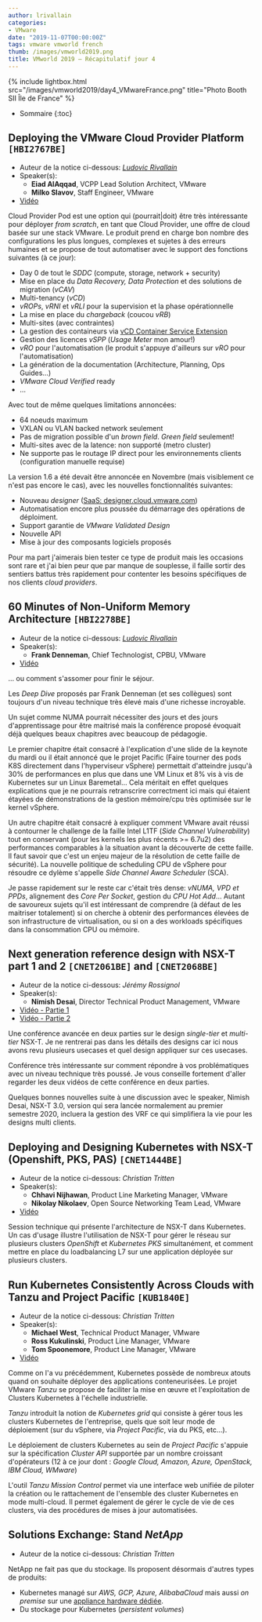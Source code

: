 ```yaml
---
author: lrivallain
categories:
- VMware
date: "2019-11-07T00:00:00Z"
tags: vmware vmworld french
thumb: /images/vmworld2019.png
title: VMworld 2019 – Récapitulatif jour 4
---
```


{% include lightbox.html src="/images/vmworld2019/day4_VMwareFrance.png" title="Photo Booth SII Île de France" %}

* Sommaire
{:toc}

## Deploying the VMware Cloud Provider Platform `[HBI2767BE]`

* Auteur de la notice ci-dessous: *[Ludovic Rivallain](/about/#lrivallain)*
* Speaker(s):
  * **Eiad AlAqqad**, VCPP Lead Solution Architect, VMware
  * **Milko Slavov**, Staff Engineer, VMware
* [Vidéo](https://videos.vmworld.com/global/2019/videoplayer/29354)

Cloud Provider Pod est une option qui (pourrait\|doit) être très intéressante pour déployer *from scratch*, en tant que Cloud Provider, une offre de cloud basée sur une stack VMware. Le produit prend en charge bon nombre des configurations les plus longues, complexes et sujetes à des erreurs humaines et se propose de tout automatiser avec le support des fonctions suivantes (à ce jour):

* Day 0 de tout le *SDDC* (compute, storage, network + security)
* Mise en place du *Data Recovery, Data Protection* et des solutions de migration (*vCAV*)
* Multi-tenancy (*vCD*)
* *vROPs*, *vRNI* et *vRLI* pour la supervision et la phase opérationnelle
* La mise en place du *chargeback* (coucou *vRB*)
* Multi-sites (avec contraintes)
* La gestion des containeurs via [vCD Container Service Extension](https://vmware.github.io/container-service-extension)
* Gestion des licences *vSPP* (*Usage Meter* mon amour!)
* *vRO* pour l'automatisation (le produit s'appuye d'ailleurs sur *vRO* pour l'automatisation)
* La génération de la documentation (Architecture, Planning, Ops Guides…)
* *VMware Cloud Verified* ready
* …

Avec tout de même quelques limitations annoncées:

* 64 noeuds maximum
* VXLAN ou VLAN backed network seulement
* Pas de migration possible d'un *brown field*. *Green field* seulement!
* Multi-sites avec de la latence: non supporté (metro cluster)
* Ne supporte pas le routage IP direct pour les environnements clients (configuration manuelle requise)

La version 1.6 a été devait être annoncée en Novembre (mais visiblement ce n'est pas encore le cas), avec les nouvelles fonctionnalités suivantes:

* Nouveau *designer* ([SaaS: designer.cloud.vmware.com](https://designer.cloud.vmware.com/))
* Automatisation encore plus poussée du démarrage des opérations de déploiment.
* Support garantie de *VMware Validated Design*
* Nouvelle API
* Mise à jour des composants logiciels proposés

Pour ma part j'aimerais bien tester ce type de produit mais les occasions sont rare et j'ai bien peur que par manque de souplesse, il faille sortir des sentiers battus très rapidement pour contenter les besoins spécifiques de nos clients *cloud providers*.

## 60 Minutes of Non-Uniform Memory Architecture `[HBI2278BE]`

* Auteur de la notice ci-dessous: *[Ludovic Rivallain](/about/#lrivallain)*
* Speaker(s):
  * **Frank Denneman**, Chief Technologist, CPBU, VMware
* [Vidéo](https://videos.vmworld.com/global/2019/videoplayer/29139)

… ou comment s'assomer pour finir le séjour.

Les *Deep Dive* proposés par Frank Denneman (et ses collègues) sont toujours d'un niveau technique très élevé mais d'une richesse incroyable.

Un sujet comme NUMA pourrait nécessiter des jours et des jours d'apprentissage pour être maitrisé mais la conférence proposé évoquait déjà quelques beaux chapitres avec beaucoup de pédagogie.

Le premier chapitre était consacré à l'explication d'une slide de la keynote du mardi ou il était annoncé que le projet Pacific (Faire tourner des pods K8S directement dans l'hyperviseur vSphere) permettait d'atteindre jusqu'à 30% de performances en plus que dans une VM Linux et 8% vis à vis de Kubernetes sur un Linux Baremetal… Cela méritait en effet quelques explications que je ne pourrais retranscrire correctment ici mais qui étaient étayées de démonstrations de la gestion mémoire/cpu très optimisée sur le kernel vSphere.

Un autre chapitre était consacré à expliquer comment VMware avait réussi à contourner le challenge de la faille Intel L1TF (*Side Channel Vulnerability*) tout en conservant (pour les kernels les plus récents >= 6.7u2) des performances comparables à la situation avant la découverte de cette faille. Il faut savoir que c'est un enjeu majeur de la résolution de cette faille de sécurité). La nouvelle politique de scheduling CPU de vSphere pour résoudre ce dylème s'appelle *Side Channel Aware Scheduler* (SCA).

Je passe rapidement sur le reste car c'était très dense: *vNUMA, VPD et PPDs*, alignement des *Core Per Socket*, gestion du *CPU Hot Add*… Autant de savoureux sujets qu'il est intéressant de comprendre (à défaut de les maitriser totalement) si on cherche à obtenir des performances élevées de son infrastructure de virtualisation, ou si on a des workloads spécifiques dans la consommation CPU ou mémoire.


## Next generation reference design with NSX-T part 1 and 2 `[CNET2061BE]` and `[CNET2068BE]`

* Auteur de la notice ci-dessous: *Jérémy Rossignol*
* Speaker(s):
  * **Nimish Desai**, Director Technical Product Management, VMware
* [Vidéo - Partie 1](https://videos.vmworld.com/global/2019/videoplayer/29694)
* [Vidéo - Partie 2](https://videos.vmworld.com/global/2019/videoplayer/29692)

Une conférence avancée en deux parties sur le design *single-tier* et *multi-tier* NSX-T. Je ne rentrerai pas dans les détails des designs car ici nous avons revu plusieurs usecases et quel design appliquer sur ces usecases.

Conférence très intéressante sur comment répondre à vos problématiques avec un niveau technique très poussé. Je vous conseille fortement d'aller regarder les deux vidéos de cette conférence en deux parties.

Quelques bonnes nouvelles suite à une discussion avec le speaker, Nimish Desai, NSX-T 3.0, version qui sera lancée normalement au premier semestre 2020, incluera la gestion des VRF ce qui simplifiera la vie pour les designs multi clients.


## Deploying and Designing Kubernetes with NSX-T (Openshift, PKS, PAS) `[CNET1444BE]`

* Auteur de la notice ci-dessous: *Christian Tritten*
* Speaker(s):
  * **Chhavi Nijhawan**, Product Line Marketing Manager, VMware
  * **Nikolay Nikolaev**, Open Source Networking Team Lead, VMware
* [Vidéo](https://videos.vmworld.com/global/2019/videoplayer/29837)

Session technique qui présente l'architecture de NSX-T dans Kubernetes. Un cas d'usage illustre l'utilisation de NSX-T pour gérer le réseau sur plusieurs clusters *OpenShift* et *Kubernetes PKS* simultanément, et comment mettre en place du loadbalancing L7 sur une application déployée sur plusieurs clusters.


## Run Kubernetes Consistently Across Clouds with Tanzu and Project Pacific `[KUB1840E]`

* Auteur de la notice ci-dessous: *Christian Tritten*
* Speaker(s):
  * **Michael West**, Technical Product Manager, VMware
  * **Ross Kukulinski**, Product Line Manager, VMware
  * **Tom Spoonemore**, Product Line Manager, VMware
* [Vidéo](https://videos.vmworld.com/global/2019/videoplayer/29812)

Comme on l'a vu précédemment, Kubernetes possède de nombreux atouts quand on souhaite déployer des applications conteneurisées. Le projet VMware *Tanzu* se propose de faciliter la mise en œuvre et l'exploitation de Clusters Kubernetes à l'échelle industrielle.

*Tanzu* introduit la notion de _Kubernetes grid_ qui consiste à gérer tous les clusters Kubernetes de l'entreprise, quels que soit leur mode de déploiement (sur du vSphere, via *Project Pacific*, via du PKS, etc...).

Le déploiement de clusters Kubernetes au sein de *Project Pacific* s'appuie sur la spécification _Cluster API_ supportée par un nombre croissant d'opérateurs (12 à ce jour dont : *Google Cloud, Amazon, Azure, OpenStack, IBM Cloud, WMware*)

L'outil *Tanzu Mission Control* permet via une interface web unifiée de piloter la création ou le rattachement de l'ensemble des cluster Kubernetes en mode multi-cloud. Il permet également de gérer le cycle de vie de ces clusters, via des procédures de mises à jour automatisées.


## Solutions Exchange: Stand *NetApp*

* Auteur de la notice ci-dessous: *Christian Tritten*

NetApp ne fait pas que du stockage. Ils proposent désormais d'autres types de produits:

* Kubernetes managé sur *AWS, GCP, Azure, AlibabaCloud* mais aussi *on premise* sur une [appliance hardware dédiée](https://cloud.netapp.com/kubernetes-service).
* Du stockage pour Kubernetes (*persistent volumes*)